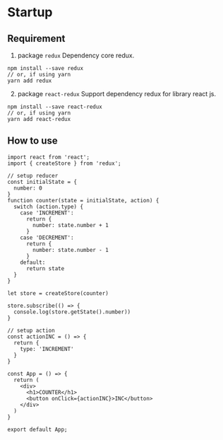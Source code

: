 # Startup

## Requirement
1. package `redux`
Dependency core redux.
```
npm install --save redux
// or, if using yarn
yarn add redux
```
2. package `react-redux`
Support dependency redux for library react js.
```
npm install --save react-redux
// or, if using yarn
yarn add react-redux
```

## How to use
```
import react from 'react';
import { createStore } from 'redux';

// setup reducer
const initialState = {
  number: 0
}
function counter(state = initialState, action) {
  switch (action.type) {
    case 'INCREMENT':
      return {
        number: state.number + 1
      }
    case 'DECREMENT':
      return {
        number: state.number - 1
      }
    default:
      return state
  }
}

let store = createStore(counter)

store.subscribe(() => {
  console.log(store.getState().number))
}

// setup action
const actionINC = () => {
  return {
    type: 'INCREMENT'
  }
}

const App = () => {
  return (
    <div>
      <h1>COUNTER</h1>
      <button onClick={actionINC}>INC</button>
    </div>
  )
}

export default App;
```

